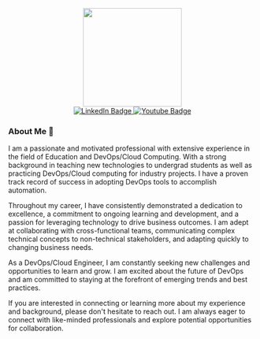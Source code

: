 <div id="header" align="center">
  <img src="https://scontent.fisb5-1.fna.fbcdn.net/v/t1.6435-9/80396548_10222315684187497_3803206739042500608_n.jpg?_nc_cat=100&cb=99be929b-59f725be&ccb=1-7&_nc_sid=09cbfe&_nc_eui2=AeE3CM0m0lWf04dChn6Wr5VROYvPo8dr0wM5i8-jx2vTA0htFrZenphldzCV5l3vwAg&_nc_ohc=CkccgNLrhpgAX-l3XZd&_nc_ht=scontent.fisb5-1.fna&oh=00_AfBWgk3nuj2wc_v7grAdLAh1W6QtzhFOOP-jA1Fm0OkX1g&oe=64F67C4A" width="200"/>
</div>

<div id="badges" align="center">
  <a href="https://www.linkedin.com/in/asadhanif3188/">
    <img src="https://img.shields.io/badge/LinkedIn-blue?style=for-the-badge&logo=linkedin&logoColor=white" alt="LinkedIn Badge"/>
  </a>
  <a href="https://www.youtube.com/@solveit2k18">
    <img src="https://img.shields.io/badge/YouTube-red?style=for-the-badge&logo=youtube&logoColor=white" alt="Youtube Badge"/>
  </a>
  <!--
  <a href="your-twitter-URL">
    <img src="https://img.shields.io/badge/Twitter-blue?style=for-the-badge&logo=twitter&logoColor=white" alt="Twitter Badge"/>
  </a>
  -->
</div>

### About Me 👋

I am a passionate and motivated professional with extensive experience in the field of Education and DevOps/Cloud Computing. With a strong background in teaching new technologies to undergrad students as well as practicing DevOps/Cloud computing for industry projects. I have a proven track record of success in adopting DevOps tools to accomplish automation. 

Throughout my career, I have consistently demonstrated a dedication to excellence, a commitment to ongoing learning and development, and a passion for leveraging technology to drive business outcomes. I am adept at collaborating with cross-functional teams, communicating complex technical concepts to non-technical stakeholders, and adapting quickly to changing business needs.

As a DevOps/Cloud Engineer, I am constantly seeking new challenges and opportunities to learn and grow. I am excited about the future of DevOps and am committed to staying at the forefront of emerging trends and best practices.

If you are interested in connecting or learning more about my experience and background, please don't hesitate to reach out. I am always eager to connect with like-minded professionals and explore potential opportunities for collaboration.

<!--
**asadhanif3188/asadhanif3188** is a ✨ _special_ ✨ repository because its `README.md` (this file) appears on your GitHub profile.

Here are some ideas to get you started:

- 🔭 I’m currently working on ...
- 🌱 I’m currently learning ...
- 👯 I’m looking to collaborate on ...
- 🤔 I’m looking for help with ...
- 💬 Ask me about ...
- 📫 How to reach me: ...
- 😄 Pronouns: ...
- ⚡ Fun fact: ...

-->
